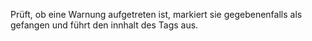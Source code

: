 Prüft, ob eine Warnung aufgetreten ist, markiert sie gegebenenfalls als gefangen und führt den innhalt des Tags aus.